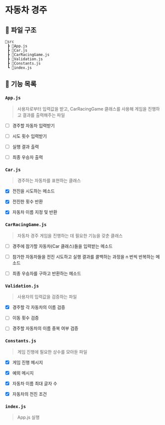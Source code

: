 # 자동차 경주
## 📂 파일 구조
```
📁src
 ┣ 📃App.js
 ┣ 📃Car.js
 ┣ 📃CarRacingGame.js
 ┣ 📃Validation.js
 ┣ 📃Constants.js
 ┗ 📃index.js
```
## 🚀 기능 목록
### `App.js`
> 사용자로부터 입력값을 받고, CarRacingGame 클래스를 사용해 게임을 진행하고 결과를 출력해주는 파일

- [ ] 경주할 자동차 입력받기

- [ ] 시도 횟수 입력받기
 
- [ ] 실행 결과 출력

- [ ] 최종 우승자 출력

### `Car.js`
> 경주하는 자동차를 표현하는 클래스

- [x] 전진을 시도하는 메소드

- [x] 전진한 횟수 반환

- [x] 자동차 이름 지정 및 반환

### `CarRacingGame.js`
> 자동차 경주 게임을 진행하는 데 필요한 기능을 갖춘 클래스

- [ ] 경주에 참가할 자동차(Car 클래스)들을 입력받는 메소드

- [ ] 참가한 자동차들을 전진 시도하고 실행 결과를 콜백하는 과정을 n 번씩 반복하는 메소드

- [ ] 최종 우승자를 구하고 반환하는 메소드

### `Validation.js`
> 사용자의 입력값을 검증하는 파일

- [x] 경주할 각 자동차의 이름 검증

- [ ] 이동 횟수 검증

- [ ] 경주할 자동차의 이름 중복 여부 검증 

### `Constants.js`
> 게임 진행에 필요한 상수를 모아둔 파일

- [x] 게임 진행 메시지

- [x] 예외 메시지

- [x] 자동차 이름 최대 글자 수

- [x] 자동차의 전진 조건

### `index.js`
> App.js 실행
